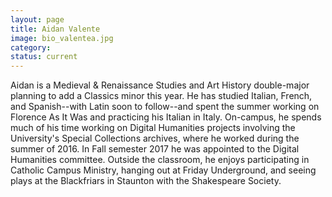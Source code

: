 ```yaml
---
layout: page
title: Aidan Valente
image: bio_valentea.jpg
category:
status: current
---
```


Aidan is a Medieval & Renaissance Studies and Art History double-major planning to add a Classics minor this year. He has studied Italian, French, and Spanish--with Latin soon to follow--and spent the summer working on Florence As It Was and practicing his Italian in Italy. On-campus, he spends much of his time working on Digital Humanities projects involving the University's Special Collections archives, where he worked during the summer of 2016. In Fall semester 2017 he was appointed to the Digital Humanities committee. Outside the classroom, he enjoys participating in Catholic Campus Ministry, hanging out at Friday Underground, and seeing plays at the Blackfriars in Staunton with the Shakespeare Society.
